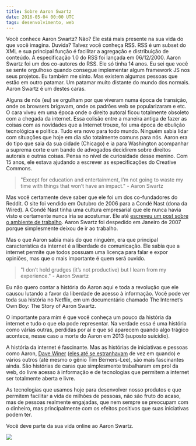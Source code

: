 ```yaml
---
title: Sobre Aaron Swartz
date: 2016-05-04 00:00 UTC
tags: desenvolvimento, web
---
```


Você conhece Aaron Swartz? Não? Ele está mais presente na sua vida do que você imagina. Duvida? Talvez você conheça RSS. RSS é um subset do XML e sua principal função é facilitar a agregação e distribuição de conteúdo. A especificação 1.0 do RSS foi lançada em 06/12/2000\. Aaron Swartz foi um dos co-autores do RSS. Ele só tinha 14 anos. Eu sei que você se sente orgulhoso quando consegue implementar algum framework JS nos seus projetos. Eu também me sinto. Mas existem algumas pessoas que estão em outro patamar. Um patamar muito distante do mundo dos normais. Aaron Swartz é um destes caras.

Alguns de nós (eu) se orgulham por que viveram numa época de transição, onde os browsers brigavam, onde os padrões web se popularizaram e etc. O cara viveu em uma época onde o direito autoral ficou totalmente obsoleto com a chegada da internet. Essa colisão entre a maneira antiga de fazer as coisas com as novidades que a Internet trouxe, foi uma época de ebulição tecnológica e política. Tudo era novo para todo mundo. Ninguém sabia lidar com situações que hoje em dia são totalmente comuns para nós. Aaron era do tipo que saia da sua cidade (Chicago) e ia para Washington acompanhar a suprema corte e um bando de advogados decidirem sobre direitos autorais e outras coisas. Pensa no nível de curiosidade desse menino. Com 15 anos, ele estava ajudando a escrever as especificações do Creative Commons.

> "Except for education and entertainment, I’m not going to waste my time with things that won’t have an impact." - Aaron Swartz

Mas você certamente deve saber que ele foi um dos co-fundadores do Reddit. O site foi vendido em Outubro de 2006 para a Condé Nast (dona da Wired). A Condé Nast tinha uma cultura empresarial que ele nunca havia visto e certamente nunca iria se acostumar. Ele até [escreveu um post sobre o ambiente de trabalho](http://www.aaronsw.com/weblog/officespace). Aaron Swartz foi despedido em Janeiro de 2007 porque simplesmente deixou de ir ao trabalho.

Mas o que Aaron sabia mais do que ninguém, era que principal característica da internet é a liberdade de comunicação. Ele sabia que a internet permite que todos possuam uma licença para falar e expor opiniões, mas que o mais importante é quem será ouvido.

> "I don’t hold grudges (it’s not productive) but I learn from my experience." - Aaron Swartz

Eu não quero contar a história do Aaron aqui e toda a revolução que ele causou lutando a favor da liberdade de acesso à informação. Você pode ver toda sua história no Netflix, em um documentário chamado The Internet’s Own Boy: The Story of Aaron Swartz.

O importante para mim é que você conheça um pouco da história da internet e tudo o que ela pode representar. Na verdade essa é uma história como várias outras, perdidas por aí e que só aparecem quando algo trágico acontece, nesse caso a morte do Aaron em 2013 (suposto suicídio).

A história da internet é fascinante. Mas as histórias de iniciativas e pessoas como Aaron, [Dave Winer](http://tableless.com.br/porque-voce-deve-sua-vida-dave-winer/) ([eles até se estranhavam](http://www.aaronsw.com/weblog/000988) de vez em quando) e vários outros (até mesmo o gênio Tim Berners-Lee), são mais fascinantes ainda. São histórias de caras que simplesmente trabalharam em prol da web, do livre acesso à informação e de tecnologias que permitem a internet ser totalmente aberta e livre.

As tecnologias que usamos hoje para desenvolver nosso produtos e que permitem facilitar a vida de milhões de pessoas, não são fruto do acaso, mas de pessoas realmente engajadas, que nem sempre se preocupam com o dinheiro, mas principalmente com os efeitos positivos que suas iniciativas podem ter.

Você deve parte da sua vida online ao Aaron Swartz.

![](http://feeds.feedburner.com/~r/diegoeisfeed/~4/ozx0sropAVY)
